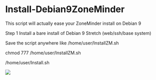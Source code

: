 # Install-Debian9ZoneMinder
This script will actually ease your ZoneMinder install on Debian 9

Step 1 Install a bare install of Debian 9 Stretch (web/ssh/base system)

Save the script anywhere like /home/user/InstallZM.sh

chmod 777 /home/user/InstallZM.sh

/home/user/Install.sh

![](https://i.imgur.com/RyerkQI.png)
